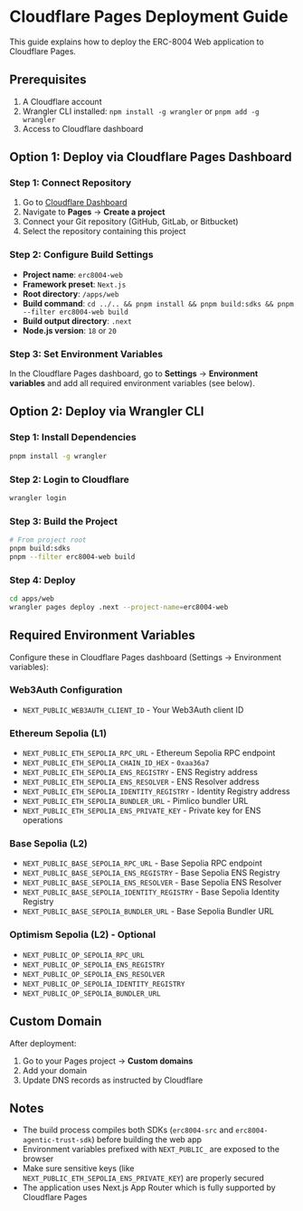 # Cloudflare Pages Deployment Guide

This guide explains how to deploy the ERC-8004 Web application to Cloudflare Pages.

## Prerequisites

1. A Cloudflare account
2. Wrangler CLI installed: `npm install -g wrangler` or `pnpm add -g wrangler`
3. Access to Cloudflare dashboard

## Option 1: Deploy via Cloudflare Pages Dashboard

### Step 1: Connect Repository

1. Go to [Cloudflare Dashboard](https://dash.cloudflare.com/)
2. Navigate to **Pages** → **Create a project**
3. Connect your Git repository (GitHub, GitLab, or Bitbucket)
4. Select the repository containing this project

### Step 2: Configure Build Settings

- **Project name**: `erc8004-web`
- **Framework preset**: `Next.js`
- **Root directory**: `/apps/web`
- **Build command**: `cd ../.. && pnpm install && pnpm build:sdks && pnpm --filter erc8004-web build`
- **Build output directory**: `.next`
- **Node.js version**: `18` or `20`

### Step 3: Set Environment Variables

In the Cloudflare Pages dashboard, go to **Settings** → **Environment variables** and add all required environment variables (see below).

## Option 2: Deploy via Wrangler CLI

### Step 1: Install Dependencies

```bash
pnpm install -g wrangler
```

### Step 2: Login to Cloudflare

```bash
wrangler login
```

### Step 3: Build the Project

```bash
# From project root
pnpm build:sdks
pnpm --filter erc8004-web build
```

### Step 4: Deploy

```bash
cd apps/web
wrangler pages deploy .next --project-name=erc8004-web
```

## Required Environment Variables

Configure these in Cloudflare Pages dashboard (Settings → Environment variables):

### Web3Auth Configuration
- `NEXT_PUBLIC_WEB3AUTH_CLIENT_ID` - Your Web3Auth client ID

### Ethereum Sepolia (L1)
- `NEXT_PUBLIC_ETH_SEPOLIA_RPC_URL` - Ethereum Sepolia RPC endpoint
- `NEXT_PUBLIC_ETH_SEPOLIA_CHAIN_ID_HEX` - `0xaa36a7`
- `NEXT_PUBLIC_ETH_SEPOLIA_ENS_REGISTRY` - ENS Registry address
- `NEXT_PUBLIC_ETH_SEPOLIA_ENS_RESOLVER` - ENS Resolver address
- `NEXT_PUBLIC_ETH_SEPOLIA_IDENTITY_REGISTRY` - Identity Registry address
- `NEXT_PUBLIC_ETH_SEPOLIA_BUNDLER_URL` - Pimlico bundler URL
- `NEXT_PUBLIC_ETH_SEPOLIA_ENS_PRIVATE_KEY` - Private key for ENS operations

### Base Sepolia (L2)
- `NEXT_PUBLIC_BASE_SEPOLIA_RPC_URL` - Base Sepolia RPC endpoint
- `NEXT_PUBLIC_BASE_SEPOLIA_ENS_REGISTRY` - Base Sepolia ENS Registry
- `NEXT_PUBLIC_BASE_SEPOLIA_ENS_RESOLVER` - Base Sepolia ENS Resolver
- `NEXT_PUBLIC_BASE_SEPOLIA_IDENTITY_REGISTRY` - Base Sepolia Identity Registry
- `NEXT_PUBLIC_BASE_SEPOLIA_BUNDLER_URL` - Base Sepolia Bundler URL

### Optimism Sepolia (L2) - Optional
- `NEXT_PUBLIC_OP_SEPOLIA_RPC_URL`
- `NEXT_PUBLIC_OP_SEPOLIA_ENS_REGISTRY`
- `NEXT_PUBLIC_OP_SEPOLIA_ENS_RESOLVER`
- `NEXT_PUBLIC_OP_SEPOLIA_IDENTITY_REGISTRY`
- `NEXT_PUBLIC_OP_SEPOLIA_BUNDLER_URL`

## Custom Domain

After deployment:

1. Go to your Pages project → **Custom domains**
2. Add your domain
3. Update DNS records as instructed by Cloudflare

## Notes

- The build process compiles both SDKs (`erc8004-src` and `erc8004-agentic-trust-sdk`) before building the web app
- Environment variables prefixed with `NEXT_PUBLIC_` are exposed to the browser
- Make sure sensitive keys (like `NEXT_PUBLIC_ETH_SEPOLIA_ENS_PRIVATE_KEY`) are properly secured
- The application uses Next.js App Router which is fully supported by Cloudflare Pages

